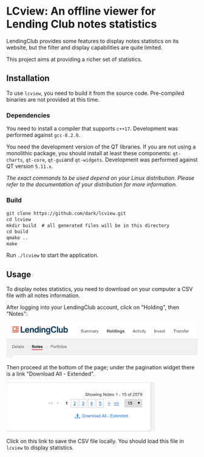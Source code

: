 # LCview: An offline viewer for Lending Club notes statistics

LendingClub provides some features to display notes statistics on its
website, but the filter and display capabilities are quite limited.

This project aims at providing a richer set of statistics.

## Installation

To use `lcview`, you need to build it from the source
code. Pre-compiled binaries are not provided at this time.

### Dependencies

You need to install a compiler that supports `c++17`. Development was
performed against `gcc-8.2.0`.

You need the development version of the QT libraries. If you are not
using a monolithic package, you should install at least these
components: `qt-charts`, `qt-core`, `qt-gui`and
`qt-widgets`. Development was performed against QT version `5.11.x`.

*The exact commands to be used depend on your Linux
distribution. Please refer to the documentation of your distribution
for more information.*


### Build

```
git clone https://github.com/dark/lcview.git
cd lcview
mkdir build  # all generated files will be in this directory
cd build
qmake ..
make
```

Run `./lcview` to start the application.

## Usage

To display notes statistics, you need to download on your computer a
CSV file with all notes information.

After logging into your LendingClub account, click on "Holding", then
"Notes":

![Step 1](docs/images/usage-step-1.png)


Then proceed at the bottom of the page; under the pagination widget
there is a link "Download All - Extended".

![Step 2](docs/images/usage-step-2.png)


Click on this link to save the CSV file locally. You should load this
file in `lcview` to display statistics.
